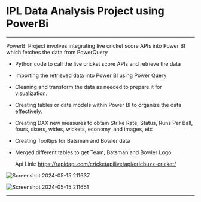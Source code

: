 # IPL Data Analysis Project using PowerBi
-------------------------------------------------------------

PowerBi Project involves integrating live cricket score APIs into Power BI which fetches the data from PowerQuery 

- Python code to call the live cricket score APIs and retrieve the data
- Importing the retrieved data into Power BI using Power Query
- Cleaning and transform the data as needed to prepare it for visualization.
- Creating tables or data models within Power BI to organize the data effectively.
- Creating DAX new measures to obtain Strike Rate, Status, Runs Per Ball, fours, sixers, wides, wickets, economy, and images, etc
- Creating Tooltips for Batsman and Bowler data
- Merged different tables to get Team, Batsman and Bowler Logo

  Api Link: https://rapidapi.com/cricketapilive/api/cricbuzz-cricket/

![Screenshot 2024-05-15 211637](https://github.com/bhavanachitragar/Ipl-data-analysis-with-powerbi/assets/91766461/7f7fb6e1-17cf-40f5-9489-46ada62b5291)

 ![Screenshot 2024-05-15 211651](https://github.com/bhavanachitragar/Ipl-data-analysis-with-powerbi/assets/91766461/756f7fce-ba4d-4e79-adc8-89b55effe665)


----------------------------------------------------------------

